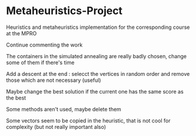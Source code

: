# Metaheuristics-Project
Heuristics and metaheuristics implementation for the corresponding course at the MPRO

Continue commenting the work

The containers in the simulated annealing are really badly chosen, change some of them if there's time

Add a descent at the end : selecct the vertices in random order and remove those which are not necessary (useful)

Maybe change the best solution if the current one has the same score as the best

Some methods aren't used, maybe delete them

Some vectors seem to be copied in the heuristic, that is not cool for complexity (but not really important also)